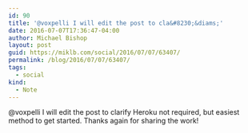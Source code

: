 ```yaml
---
id: 90
title: '@voxpelli I will edit the post to cla&#8230;&diams;'
date: 2016-07-07T17:36:47-04:00
author: Michael Bishop
layout: post
guid: https://miklb.com/social/2016/07/07/63407/
permalink: /blog/2016/07/07/63407/
tags:
  - social
kind:
  - Note
---
```

<p>@voxpelli I will edit the post to clarify Heroku not required, but easiest method to get started. Thanks again for sharing the work!</p>